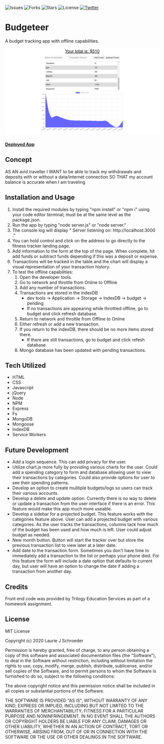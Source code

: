 
![Issues](https://img.shields.io/github/issues/clauries/Budgeteer)  ![Forks](https://img.shields.io/github/forks/clauries/Budgeteer)  ![Stars](https://img.shields.io/github/stars/clauries/Budgeteer)  ![License](https://img.shields.io/github/license/clauries/Budgeteer)  [![Twitter](https://img.shields.io/twitter/url?style=social)](https://twitter.com/intent/tweet?text=Wow:&url=https%3A%2F%2Fgithub.com%2Fclauries%2FBudgeteer)

# Budgeteer
A budget tracking app with offline capabilities.


<img src="./public/assets/images/user-interface.png" alt="App Image"/>

#### [Deployed App](#)

## Concept
AS AN avid traveller
I WANT to be able to track my withdrawals and deposits with or without a data/internet connection
SO THAT my account balance is accurate when I am traveling

## Installation and Usage
1. Install the required modules by typing "npm install" or "npm i" using your code editor terminal; must be at the same level as the package.json.
2. Run the app by typing "node server.js" or "node server."
3. The console log will display " Server listening on: http://localhost:3000 ."
4. You can hold control and click on the address to go directly to the fitness tracker landing page.
5. Add information to the form at the top of the page. When complete, hit add funds or subtract funds depending if this was a deposit or expense.
6. Transactions will be tracked in the table and the chart will display a visual representation of your transaction history.
7. To test the offline capabilities:
    1. Open the developer tools.
    2. Go to network and throttle from Online to Offline
    3. Add any number of transactions.
    4. Transactions are stored in the indexDB
        * dev tools -> Application -> Storage -> IndexDB -> budget -> pending
        * If no transactions are appearing while throttled offline, go to budget and click refresh database.
    5. Return to network and throttle from Offline to Online
    6. Either refresh or add a new transaction.
    7. If you return to the indexDB, there should be no more items stored there.
        * If there are still transactions, go to budget and click refesh database.
    8. Mongo database has been updated with pending transactions.

## Tech Utilized
* HTML
* CSS
* Javascript
* jQuery
* Node
* NPM
* Express
* Fs
* MongoDB
* Mongoose
* IndexDB
* Service Workers

## Future Development
* Add a login sequence. This can add privacy for the user.
* Utilize chart.js more fully by providing various charts for the user. Could add a spending category to form and database allowing user to view their transactions by categories. Could also provide options for user to see their spending patterns.
* Develop an option to create mulitiple budgets/logs so users can track their various accounts.
* Develop a delete and update option. Currently there is no way to delete or update a transaction from the user interface if there is an error. This feature would make this app much more useable.
* Develop a sidebar for a projected budget. This feature works with the categories feature above. User can add a projected budget with various categories. As the user tracks the transactions, columns tack how much of the budget has been used and how much is left. User could adjust budget as needed. 
* New month button. Button will start the tracker over but store the previous transaction list to view later at a later date.
* Add date to the transaction form. Sometimes you don't have time to immediately add a transaction to the list or perhaps your phone died. For this feature the form will include a date option that defaults to current day, but user will have an option to change the date if adding a transaction from another day.


## Credits
Front end code was provided by Trilogy Education Services as part of a homework assignment. 

## License

MIT License

Copyright (c) 2020 Laurie J Schroeder

Permission is hereby granted, free of charge, to any person obtaining a copy
of this software and associated documentation files (the "Software"), to deal
in the Software without restriction, including without limitation the rights
to use, copy, modify, merge, publish, distribute, sublicense, and/or sell
copies of the Software, and to permit persons to whom the Software is
furnished to do so, subject to the following conditions:

The above copyright notice and this permission notice shall be included in all
copies or substantial portions of the Software.

THE SOFTWARE IS PROVIDED "AS IS", WITHOUT WARRANTY OF ANY KIND, EXPRESS OR
IMPLIED, INCLUDING BUT NOT LIMITED TO THE WARRANTIES OF MERCHANTABILITY,
FITNESS FOR A PARTICULAR PURPOSE AND NONINFRINGEMENT. IN NO EVENT SHALL THE
AUTHORS OR COPYRIGHT HOLDERS BE LIABLE FOR ANY CLAIM, DAMAGES OR OTHER
LIABILITY, WHETHER IN AN ACTION OF CONTRACT, TORT OR OTHERWISE, ARISING FROM,
OUT OF OR IN CONNECTION WITH THE SOFTWARE OR THE USE OR OTHER DEALINGS IN THE
SOFTWARE.
